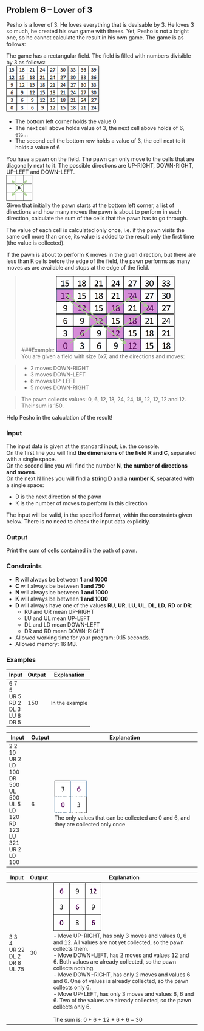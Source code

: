 Problem 6 – Lover of 3
----------------------

Pesho is a lover of 3. He loves everything that is devisable by 3. He loves 3 so much, he created his own game with threes. Yet, Pesho is not a bright one, so he cannot calculate the result in his own game. The game is as follows:

The game has a rectangular field. The field is filled with numbers divisible by 3 as follows:</br>
![](./imgs/field.png)</br>
-   The bottom left corner holds the value 0
-   The next cell above holds value of 3, the next cell above holds of 6, etc…
-   The second cell the bottom row holds a value of 3, the cell next to it holds a value of 6

You have a pawn on the field. The pawn can only move to the cells that are diagonally next to it. The possible directions are UP-RIGHT, DOWN-RIGHT, UP-LEFT and DOWN-LEFT.</br>
![](./imgs/moves.png)</br>
Given that initially the pawn starts at the bottom left corner, a list of directions and how many moves the pawn is about to perform in each direction, calculate the sum of the cells that the pawn has to go through.

The value of each cell is calculated only once, i.e. if the pawn visits the same cell more than once, its value is added to the result only the first time (the value is collected).

If the pawn is about to perform K moves in the given direction, but there are less than K cells before the edge of the field, the pawn performs as many moves as are available and stops at the edge of the field.

>###Example:
![](./imgs/example.png "Example")</br>
>You are given a field with size 6x7, and the directions and moves:

>-   2 moves DOWN-RIGHT
>-   3 moves DOWN-LEFT
>-   6 moves UP-LEFT
>-   5 moves DOWN-RIGHT

>The pawn collects values: 0, 6, 12, 18, 24, 24, 18, 12, 12, 12 and 12. Their sum is 150.

Help Pesho in the calculation of the result!

### Input

The input data is given at the standard input, i.e. the console.  
On the first line you will find **the dimensions of the field** **R and C**, separated with a single space.  
On the second line you will find the number **N**, **the number of directions and moves**.  
On the next N lines you will find a **string D** and a **number K**, separated with a single space:  

-   D is the next direction of the pawn
-   K is the number of moves to perform in this direction

The input will be valid, in the specified format, within the constraints given below. There is no need to check the input data explicitly.

### Output

Print the sum of cells contained in the path of pawn.

### Constraints

-   **R** will always be between **1 and 1000**
-   **C** will always be between **1 and 750**
-   **N** will always be between **1 and 1000**
-   **K** will always be between **1 and 1000**
-   **D** will always have one of the values **RU**, **UR**, **LU**, **UL**, **DL**, **LD**, **RD** or **DR**:  
    -   RU and UR mean UP-RIGHT
    -   LU and UL mean UP-LEFT
    -   DL and LD mean DOWN-LEFT
    -   DR and RD mean DOWN-RIGHT
-   Allowed working time for your program: 0.15 seconds.
-   Allowed memory: 16 MB.

### Examples

| **Input** | **Output** | **Explanation** |
|-----------|------------|-----------------|
|6 7</br>5</br>UR 5</br>RD 2</br>DL 3</br>LU 6</br>DR 5       | 150        | In the example  |

| **Input** | **Output** | **Explanation** |
|-----------|------------|-----------------|
|2 2</br>10</br>UR 2</br>LD 100</br>DR 500</br>UL 500</br>UL 5</br>LD 120</br>RD 123</br>LU 321</br>UR 2</br>LD 100	| 6          | ![](./imgs/example2.png)</br>The only values that can be collected are 0 and 6, and they are collected only once  |

| **Input** | **Output** | **Explanation** |
|-----------|------------|-----------------|
|3 3</br>4</br>UR&nbsp;22</br>DL 2</br>DR 8</br>UL 75	| 30         | ![](./imgs/example3.png)<br>-	Move UP-RIGHT, has only 3 moves and values 0, 6 and 12. All values are not yet collected, so the pawn collects them.</br>-   Move DOWN-LEFT, has 2 moves and values 12 and 6. Both values are already collected, so the pawn collects nothing.</br>-   Move DOWN-RIGHT, has only 2 moves and values 6 and 6. One of values is already collected, so the pawn collects only 6.</br>-   Move UP-LEFT, has only 3 moves and values 6, 6 and 6. Two of the values are already collected, so the pawn collects only 6.</br></br>The sum is: 0 + 6 + 12 + 6 + 6 = 30 |
